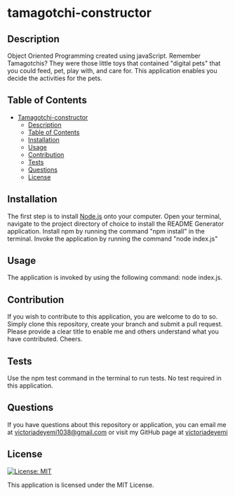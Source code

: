 # tamagotchi-constructor


## Description
Object Oriented Programming created using javaScript.
Remember Tamagotchis? They were those little toys that contained "digital pets" that you could feed, pet, play with, and care for. This application enables you decide the activities for the pets.

## Table of Contents
- [Tamagotchi-constructor](#tamagotchi-constructor)
  - [Description](#description)
  - [Table of Contents](#table-of-contents)
  - [Installation](#installation)
  - [Usage](#usage)
  - [Contribution](#contribution)
  - [Tests](#tests)
  - [Questions](#questions)
  - [License](#license)


## Installation
The first step is to install [Node.js](https://nodejs.org/en) onto your computer. 
Open your terminal, navigate to the project directory of choice to install the README Generator application. 
Install npm by running the command "npm install" in the terminal.
Invoke the application by running the command "node index.js"


## Usage
The application is invoked by using the following command: node index.js.

## Contribution
If you wish to contribute to this application, you are welcome to do to so. Simply clone this repository, create your branch and submit a pull request. Please provide a clear title to enable me and others understand what you have contributed. Cheers.

## Tests
Use the npm test command in the terminal to run tests. No test required in this application.

## Questions
If you have questions about this repository or application, you can email me at <a href="mailto:victoriadeyemi1038@gmail.com">victoriadeyemi1038@gmail.com</a>  or visit my GitHub page at [victoriadeyemi](https://github.com/victoriadeyemi)


## License
[![License: MIT](https://img.shields.io/badge/License-MIT-yellow.svg)](https://opensource.org/licenses/MIT)

This application is licensed under the MIT License.

